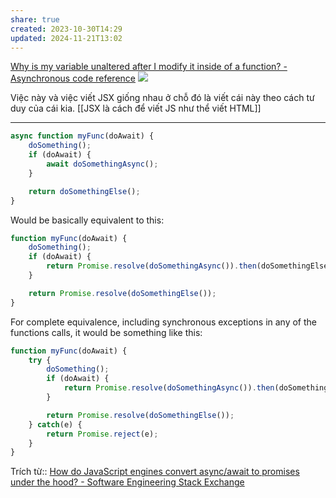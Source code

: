 ```yaml
---
share: true
created: 2023-10-30T14:29
updated: 2024-11-21T13:02
---
```

[Why is my variable unaltered after I modify it inside of a function? - Asynchronous code reference](https://stackoverflow.com/q/23667086/3416774)
![](https://wizardzines.com/images/uploads/async-functions.png) 

Việc này và việc viết JSX giống nhau ở chỗ đó là viết cái này theo cách tư duy của cái kia.  [[JSX là cách để viết JS như thể viết HTML]]


---

```javascript
async function myFunc(doAwait) {
    doSomething();
    if (doAwait) {
        await doSomethingAsync();
    }

    return doSomethingElse();
}
```

Would be basically equivalent to this:

```javascript
function myFunc(doAwait) {
    doSomething();
    if (doAwait) {
        return Promise.resolve(doSomethingAsync()).then(doSomethingElse);
    }

    return Promise.resolve(doSomethingElse());
}
```

For complete equivalence, including synchronous exceptions in any of the functions calls, it would be something like this:

```javascript
function myFunc(doAwait) {
    try {
        doSomething();
        if (doAwait) {
            return Promise.resolve(doSomethingAsync()).then(doSomethingElse);
        }

        return Promise.resolve(doSomethingElse());
    } catch(e) {
        return Promise.reject(e);
    }
}
```
Trích từ:: [How do JavaScript engines convert async/await to promises under the hood? - Software Engineering Stack Exchange](https://softwareengineering.stackexchange.com/a/401900/192731)